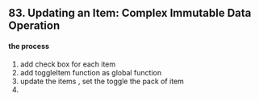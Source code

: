 ## 83. Updating an Item: Complex Immutable Data Operation

#### the process

1.  add check box for each item
2.  add toggleItem function as global function
3.  update the items , set the toggle the pack of item
4.
